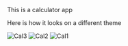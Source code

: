 This is a calculator app

Here is how it looks on a different theme

![Cal3](https://github.com/Eruanga/calculator/assets/105167328/d7281984-a1b3-4d4f-bd77-ce2a2495b9a1)
![Cal2](https://github.com/Eruanga/calculator/assets/105167328/051828d3-a028-445f-93e8-05cc18712542)
![Cal1](https://github.com/Eruanga/calculator/assets/105167328/6b798ef9-ae9f-4c28-82c6-e911ce05a96d)
